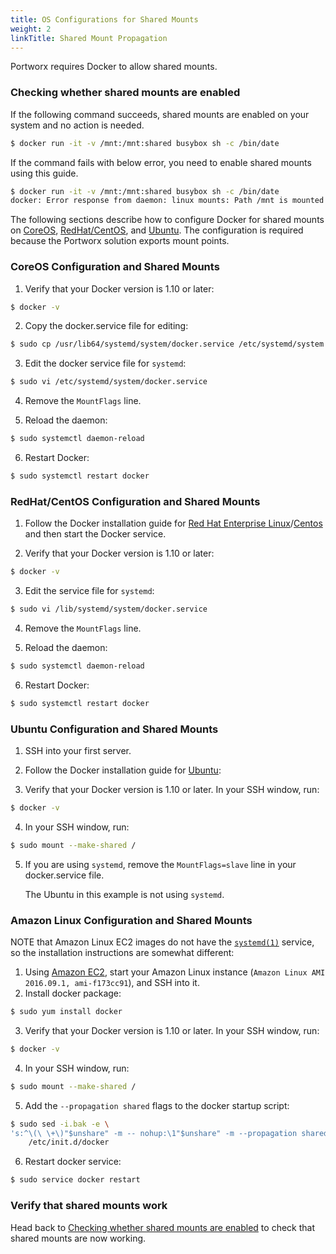 ```yaml
---
title: OS Configurations for Shared Mounts
weight: 2
linkTitle: Shared Mount Propagation
---
```


Portworx requires Docker to allow shared mounts.

### Checking whether shared mounts are enabled
If the following command succeeds, shared mounts are enabled on your system and no action is needed.

```bash
$ docker run -it -v /mnt:/mnt:shared busybox sh -c /bin/date
```
If the command fails with below error, you need to enable shared mounts using this guide.

```bash
$ docker run -it -v /mnt:/mnt:shared busybox sh -c /bin/date
docker: Error response from daemon: linux mounts: Path /mnt is mounted on / but it is not a shared mount..
```

The following sections describe how to configure Docker for shared mounts on [CoreOS](#coreos-configuration-and-shared-mounts),
[RedHat/CentOS](#redhatcentos-configuration-and-shared-mounts),
and [Ubuntu](#ubuntu-configuration-and-shared-mounts). The configuration is required because the Portworx solution exports mount points.

### CoreOS Configuration and Shared Mounts

1. Verify that your Docker version is 1.10 or later:
```bash
$ docker -v
```

2. Copy the docker.service file for editing:
```bash
$ sudo cp /usr/lib64/systemd/system/docker.service /etc/systemd/system
```

3. Edit the docker service file for `systemd`:
```bash
$ sudo vi /etc/systemd/system/docker.service
```

4. Remove the `MountFlags` line.

5. Reload the daemon:
```bash
$ sudo systemctl daemon-reload
```

6. Restart Docker:
```bash
$ sudo systemctl restart docker
```

### RedHat/CentOS Configuration and Shared Mounts

1. Follow the Docker installation guide for [Red Hat Enterprise Linux](https://www.docker.com/docker-red-hat-enterprise-linux-rhel)/[Centos](https://docs.docker.com/engine/installation/linux/centos/) and then start the Docker service.

2. Verify that your Docker version is 1.10 or later:
```bash
$ docker -v
```

3. Edit the service file for `systemd`:
```bash
$ sudo vi /lib/systemd/system/docker.service
```
4. Remove the `MountFlags` line.

5. Reload the daemon:
```bash
$ sudo systemctl daemon-reload
```
6. Restart Docker:
```bash
$ sudo systemctl restart docker
```

### Ubuntu Configuration and Shared Mounts

1. SSH into your first server.
2. Follow the Docker installation guide for [Ubuntu](https://docs.docker.com/engine/installation/linux/docker-ce/ubuntu/):

3. Verify that your Docker version is 1.10 or later. In your SSH window, run:
```bash
$ docker -v
```
4. In your SSH window, run:
```bash
$ sudo mount --make-shared /
```

5. If you are using `systemd`, remove the `MountFlags=slave` line in your docker.service file.

    The Ubuntu in this example is not using `systemd`.

### Amazon Linux Configuration and Shared Mounts

NOTE that Amazon Linux EC2 images do not have the [`systemd(1)`](http://man7.org/linux/man-pages/man1/systemd.1.html) service, so the installation instructions are somewhat different:

1. Using [Amazon EC2](https://aws.amazon.com/ec2/), start your Amazon Linux instance (`Amazon Linux AMI 2016.09.1, ami-f173cc91`), and SSH into it.
2. Install docker package:
```bash
$ sudo yum install docker
```

3. Verify that your Docker version is 1.10 or later. In your SSH window, run:
```bash
$ docker -v
```

4. In your SSH window, run:
```bash
$ sudo mount --make-shared /
```

5. Add the `--propagation shared` flags to the docker startup script:
```bash
$ sudo sed -i.bak -e \
's:^\(\ \+\)"$unshare" -m -- nohup:\1"$unshare" -m --propagation shared -- nohup:' \
	/etc/init.d/docker
```

6. Restart docker service:
```bash
$ sudo service docker restart
```

### Verify that shared mounts work

Head back to [Checking whether shared mounts are enabled](#checking-whether-shared-mounts-are-enabled) to check that shared mounts are now working.
